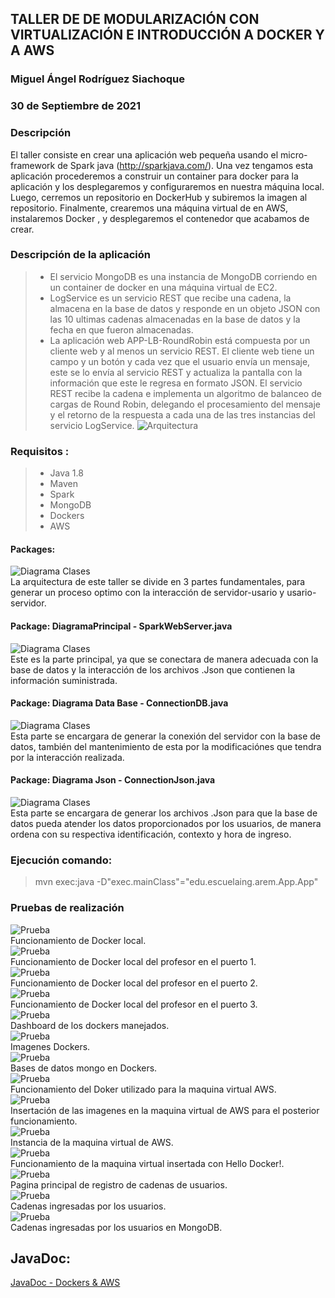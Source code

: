 ## TALLER DE DE MODULARIZACIÓN CON VIRTUALIZACIÓN E INTRODUCCIÓN A DOCKER Y A AWS
### Miguel Ángel Rodríguez Siachoque
### 30 de Septiembre de 2021

### Descripción
El taller consiste en crear una aplicación web pequeña usando el micro-framework de Spark java (http://sparkjava.com/). Una vez tengamos esta aplicación procederemos a construir un container para docker para la aplicación y los desplegaremos y configuraremos en nuestra máquina local. Luego, cerremos un repositorio en DockerHub y subiremos la imagen al repositorio. Finalmente, crearemos una máquina virtual de en AWS, instalaremos Docker , y desplegaremos el contenedor que acabamos de crear.

### Descripción de la aplicación
> - El servicio MongoDB es una instancia de MongoDB corriendo en un container de docker en una máquina virtual de EC2.
> - LogService es un servicio REST que recibe una cadena, la almacena en la base de datos y responde en un objeto JSON con las 10 ultimas cadenas almacenadas en la base de datos y la fecha en que fueron almacenadas.
> - La aplicación web APP-LB-RoundRobin está compuesta por un cliente web y al menos un servicio REST. El cliente web tiene un campo y un botón y cada vez que el usuario envía un mensaje, este se lo envía al servicio REST y actualiza la pantalla con la información que este le regresa en formato JSON. El servicio REST recibe la cadena e implementa un algoritmo de balanceo de cargas de Round Robin, delegando el procesamiento del mensaje y el retorno de la respuesta a cada una de las tres instancias del servicio LogService.
![Arquitectura](Images/Arquitectura.jpg)<br>

### Requisitos :
> - Java 1.8
> - Maven 
> - Spark
> - MongoDB
> - Dockers
> - AWS

#### Packages:
![Diagrama Clases](Images/DiagramaPackages.jpg)<br>
La arquitectura de este taller se divide en 3 partes fundamentales, para generar un proceso optimo con la interacción de servidor-usario y usario-servidor.
#### Package: DiagramaPrincipal - SparkWebServer.java
![Diagrama Clases](Images/DiagramaPrincipal.jpg)<br>
Este es la parte principal, ya que se conectara de manera adecuada con la base de datos y la interacción de los archivos .Json que contienen la información suministrada.
#### Package: Diagrama Data Base - ConnectionDB.java
![Diagrama Clases](Images/DiagramaDB.jpg)<br>
Esta parte se encargara de generar la conexión del servidor con la base de datos, también del mantenimiento de esta por la modificaciónes que tendra por la interacción realizada.
#### Package: Diagrama Json - ConnectionJson.java
![Diagrama Clases](Images/DiagramaJson.jpg)<br>
Esta parte se encargara de generar los archivos .Json para que la base de datos pueda atender los datos proporcionados por los usuarios, de manera ordena con su respectiva identificación, contexto y hora de ingreso.

### Ejecución comando:
> mvn exec:java -D"exec.mainClass"="edu.escuelaing.arem.App.App" 

### Pruebas de realización
![Prueba](Images/1Prueba.jpg)<br>
Funcionamiento de Docker local.<br>
![Prueba](Images/2Prueba.jpg)<br>
Funcionamiento de Docker local del profesor en el puerto 1.<br>
![Prueba](Images/3Prueba.jpg)<br>
Funcionamiento de Docker local del profesor en el puerto 2.<br>
![Prueba](Images/4Prueba.jpg)<br>
Funcionamiento de Docker local del profesor en el puerto 3.<br>
![Prueba](Images/5Prueba.jpg)<br>
Dashboard de los dockers manejados.<br>
![Prueba](Images/6Prueba.jpg)<br>
Imagenes Dockers.<br>
![Prueba](Images/7Prueba.jpg)<br>
Bases de datos mongo en Dockers.<br>
![Prueba](Images/8Pprueba.jpg)<br>
Funcionamiento del Doker utilizado para la maquina virtual AWS.<br>
![Prueba](Images/9Prueba.jpg)<br>
Insertación de las imagenes en la maquina virtual de AWS para el posterior funcionamiento.<br>
![Prueba](Images/10Prueba.jpg)<br>
Instancia de la maquina virtual de AWS.<br>
![Prueba](Images/11Prueba.jpg)<br>
Funcionamiento de la maquina virtual insertada con Hello Docker!.<br>
![Prueba](Images/12Prueba.jpg)<br>
Pagina principal de registro de cadenas de usuarios.<br>
![Prueba](Images/13Prueba.jpg)<br>
Cadenas ingresadas por los usuarios.<br>
![Prueba](Images/14Prueba.jpg)<br>
Cadenas ingresadas por los usuarios en MongoDB.<br>





## JavaDoc:
[JavaDoc - Dockers & AWS](JavaDocs/index.html)